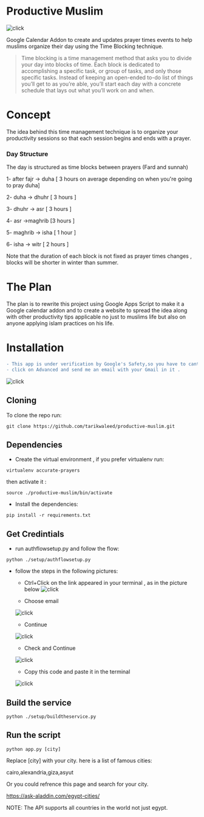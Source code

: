 # Productive Muslim
![click](images/cover.png?raw=true "Alert")

Google Calendar Addon to create and updates prayer times events to help muslims organize their day using the Time Blocking technique.

> Time blocking is a time management method that asks you to divide your day into blocks of time. Each block is dedicated to accomplishing a specific task, or group of tasks, and only those specific tasks. Instead of keeping an open-ended to-do list of things you’ll get to as you’re able, you’ll start each day with a concrete schedule that lays out what you’ll work on and when.

# Concept
The idea behind this time management technique is to organize your productivity sessions so that each session begins and ends with a prayer.

### Day Structure
The day is structured as time blocks between prayers (Fard and sunnah) 

1- after fajr -> duha [ 3 hours on average depending on when you're going to pray duha]

2- duha -> dhuhr [ 3 hours ]

3- dhuhr -> asr [ 3 hours ]

4- asr ->maghrib [3 hours ]

5- maghrib -> isha [ 1 hour ]

6- isha -> witr [ 2 hours ]


Note that the duration of each block is not fixed as prayer times changes , blocks will be shorter in winter than summer.


# The Plan
The plan is to rewrite this project using Google Apps Script to make it a Google calendar addon and to create a website to spread the idea along with other productivity tips applicable no just to muslims life but also on anyone applying islam practices on his life.

# Installation

```diff
- This app is under verification by Google's Safety,so you have to cantact me  to add your account to the test users
- click on Advanced and send me an email with your Gmail in it .
```

![click](images/0.png?raw=true "Alert")



## Cloning 
To clone the repo run:
```commandline
git clone https://github.com/tarikwaleed/productive-muslim.git
```
## Dependencies

* Create the virtual environment , if you prefer virtualenv run:
```commandline
virtualenv accurate-prayers
```
then activate it :
```commandline
source ./productive-muslim/bin/activate
```
* Install the dependencies:
```commandline
pip install -r requirements.txt
```

## Get Credintials

- run authflowsetup.py and follow the flow:

```commandline
python ./setup/authflowsetup.py
```

- follow the steps in the following pictures:
    * Ctrl+Click on the link appeared in your terminal , as in the picture below 
      ![click](images/click.png?raw=true "Before")

    * Choose email
    

  ![click](images/1.png?raw=true "Before")

    * Continue
    

  ![click](images/2.png?raw=true "Before")

    * Check and Continue
    

  ![click](images/3.png?raw=true "Before")

    * Copy this code and paste it in the terminal 
    

  ![click](images/4.png?raw=true "Before")

## Build the service

```commandline
python ./setup/buildtheservice.py
```

## Run the script

```commandline
python app.py [city]
```

Replace [city] with your city. here is a list of famous cities:

cairo,alexandria,giza,asyut

Or you could refrence this page and search for your city.


https://ask-aladdin.com/egypt-cities/

NOTE: The API supports all countries in the world not just egypt.

<!-- ## Create the Cron Job

    
To create a cron job to run this script daily ,follow the following steps:
* in your terminal type:
```commandline
crontab -e
```
* choose your favourite text editor ( I personally prefer vim)
* A text file will open , insert the following cronjob in a new line in the file.
```commandline
@daily /path/to/your/virtual/environment/bin/python /path/to/your/project/directory/app.py [city]
```
if you're using virtualenv for example , your python interpter will be located at ~/.virtualenvs/name-of-the-environment/bin/python
 -->
